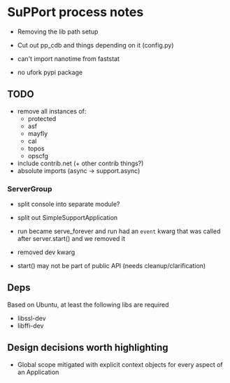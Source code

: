 # SuPPort process notes

- Removing the lib path setup
- Cut out pp_cdb and things depending on it (config.py)

- can't import nanotime from faststat
- no ufork pypi package


## TODO

- remove all instances of:
  - protected
  - asf
  - mayfly
  - cal
  - topos
  - opscfg
- include contrib.net (+ other contrib things?)
- absolute imports (async -> support.async)

### ServerGroup

- split console into separate module?
- split out SimpleSupportApplication

- run became serve_forever and run had an `event` kwarg that was called after server.start() and we removed it
- removed dev kwarg
- start() may not be part of public API (needs cleanup/clarification)

## Deps

Based on Ubuntu, at least the following libs are required

- libssl-dev
- libffi-dev

## Design decisions worth highlighting

- Global scope mitigated with explicit context objects for every aspect of an Application
